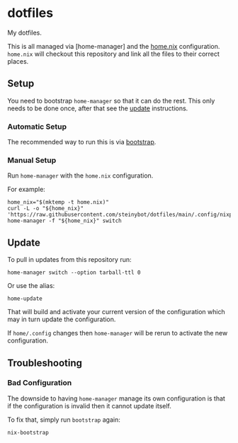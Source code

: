 # dotfiles

My dotfiles.

This is all managed via [home-manager] and the [home.nix] configuration. `home.nix` will checkout this repository and link all the files to their correct places.

## Setup

You need to bootstrap `home-manager` so that it can do the rest. This only needs to be done once, after that see the [update](#update) instructions.

### Automatic Setup

The recommended way to run this is via [bootstrap].

### Manual Setup

Run `home-manager` with the `home.nix` configuration.

For example:

```shell
home_nix="$(mktemp -t home.nix)"
curl -L -o "${home_nix}" 'https://raw.githubusercontent.com/steinybot/dotfiles/main/.config/nixpkgs/home.nix'
home-manager -f "${home_nix}" switch
```

## Update

To pull in updates from this repository run:

```shell
home-manager switch --option tarball-ttl 0
```

Or use the alias:

```shell
home-update
```

That will build and activate your current version of the configuration which may in turn update the configuration.

If `home/.config` changes then `home-manager` will be rerun to activate the new configuration.

## Troubleshooting

### Bad Configuration

The downside to having `home-manager` manage its own configuration is that if the configuration is invalid then it
cannot update itself.

To fix that, simply run `bootstrap` again:

```shell
nix-bootstrap
```

[bootstrap]: https://github.com/steinybot/bootstrap
[home.nix]: home/.config/nixpkgs/home.nix
[home manager]: https://github.com/nix-community/home-manager
